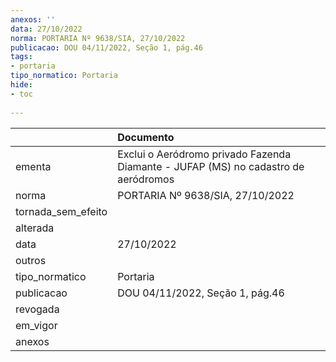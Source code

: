 ```yaml
---
anexos: ''
data: 27/10/2022
norma: PORTARIA Nº 9638/SIA, 27/10/2022
publicacao: DOU 04/11/2022, Seção 1, pág.46
tags:
- portaria
tipo_normatico: Portaria
hide: 
- toc 
 
---
```


|                    | Documento                                                                          |
|:-------------------|:-----------------------------------------------------------------------------------|
| ementa             | Exclui o Aeródromo privado Fazenda Diamante - JUFAP (MS) no cadastro de aeródromos |
| norma              | PORTARIA Nº 9638/SIA, 27/10/2022                                                   |
| tornada_sem_efeito |                                                                                    |
| alterada           |                                                                                    |
| data               | 27/10/2022                                                                         |
| outros             |                                                                                    |
| tipo_normatico     | Portaria                                                                           |
| publicacao         | DOU 04/11/2022, Seção 1, pág.46                                                    |
| revogada           |                                                                                    |
| em_vigor           |                                                                                    |
| anexos             |                                                                                    |